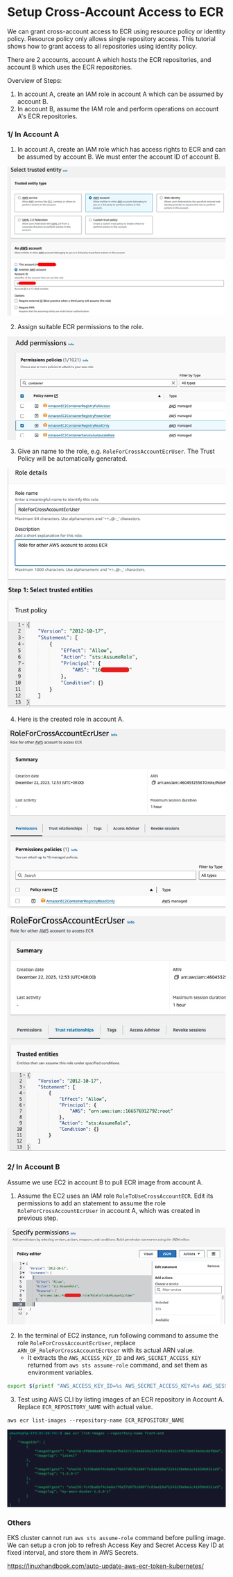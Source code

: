 # Setup Cross-Account Access to ECR



We can grant cross-account access to ECR using resource policy or identity policy. Resource policy only allows single repository access. This tutorial shows how to grant access to all repositories using identity policy.

There are 2 accounts, account A which hosts the ECR repositories, and account B which uses the ECR repositories.

Overview of Steps:

1. In account A, create an IAM role in account A which can be assumed by account B.
2. In account B, assume the IAM role and perform operations on account A's ECR repositories.



### 1/ In Account A

1. In account A, create an IAM role which has access rights to ECR and can be assumed by account B. We must enter the account ID of account B.

![image-20231222140116901](./assets.README/image-20231222140116901.png)

2. Assign suitable ECR permissions to the role.

![Snipaste_2023-12-22_12-51-04](./assets.README/Snipaste_2023-12-22_12-51-04.jpg)

3. Give an name to the role, e.g. `RoleForCrossAccountEcrUser`. The Trust Policy will be automatically generated. 

![image-20231222140424362](./assets.README/image-20231222140424362.png)

4. Here is the created role in account A.

![Snipaste_2023-12-22_12-54-40](./assets.README/Snipaste_2023-12-22_12-54-40.jpg)

![Snipaste_2023-12-22_12-54-56](./assets.README/Snipaste_2023-12-22_12-54-56.jpg)

### 2/ In Account B

Assume we use EC2 in account B to pull ECR image from account A.

1. Assume the EC2 uses an IAM role `RoleToUseCrossAccountECR`. Edit its permissions to add an statement to assume the role `RoleForCrossAccountEcrUser` in account A, which was created in previous step.

![image-20231222141123480](./assets.README/image-20231222141123480.png)

2. In the terminal of EC2 instance, run following command to assume the role `RoleForCrossAccountEcrUser`, replace `ARN_OF_RoleForCrossAccountEcrUser` with its actual ARN value.
   * It extracts the `AWS_ACCESS_KEY_ID` and `AWS_SECRET_ACCESS_KEY` returned from `aws sts assume-role` command, and set them as environment variables.

```bash
export $(printf "AWS_ACCESS_KEY_ID=%s AWS_SECRET_ACCESS_KEY=%s AWS_SESSION_TOKEN=%s" $(aws sts assume-role --role-arn "ARN_OF_RoleForCrossAccountEcrUser" --role-session-name "ConsumingCrossAccountECR" --query "Credentials.[AccessKeyId,SecretAccessKey,SessionToken]" --output text))
```

3. Test using AWS CLI by listing images of an ECR repository in Account A. Replace `ECR_REPOSITORY_NAME` with actual value.

```
aws ecr list-images --repository-name ECR_REPOSITORY_NAME
```

![image-20231222141647075](./assets.README/image-20231222141647075.png)



### Others

EKS cluster cannot run `aws sts assume-role` command before pulling image. We can setup a cron job to refresh Access Key and Secret Access Key ID at fixed interval, and store them in AWS Secrets.

https://linuxhandbook.com/auto-update-aws-ecr-token-kubernetes/
